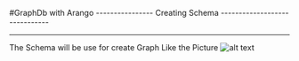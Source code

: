 #GraphDb with Arango
---------------- Creating Schema ------------------------------

--------------------------------------------------------------------------------------------------------------------
The Schema will be use for create Graph Like the Picture
![alt text](https://github.com/ridergalau/simple-example-projects/blob/master/arango-connector-example/src/main/resources/graph%20plan.png)
